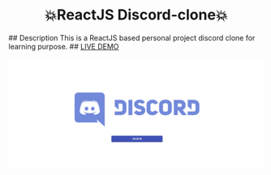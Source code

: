 <h1 align="center"> 💥ReactJS Discord-clone💥 </h1>
## Description
This is a ReactJS based personal project discord clone for learning purpose.
## <a href="https://discord-clone-7ad3d.web.app/" target="_blank">LIVE DEMO</a>

![ReactJS Discord-clone Website](discord-img1.png?raw=true "ReactJS Discord-clone Website")





